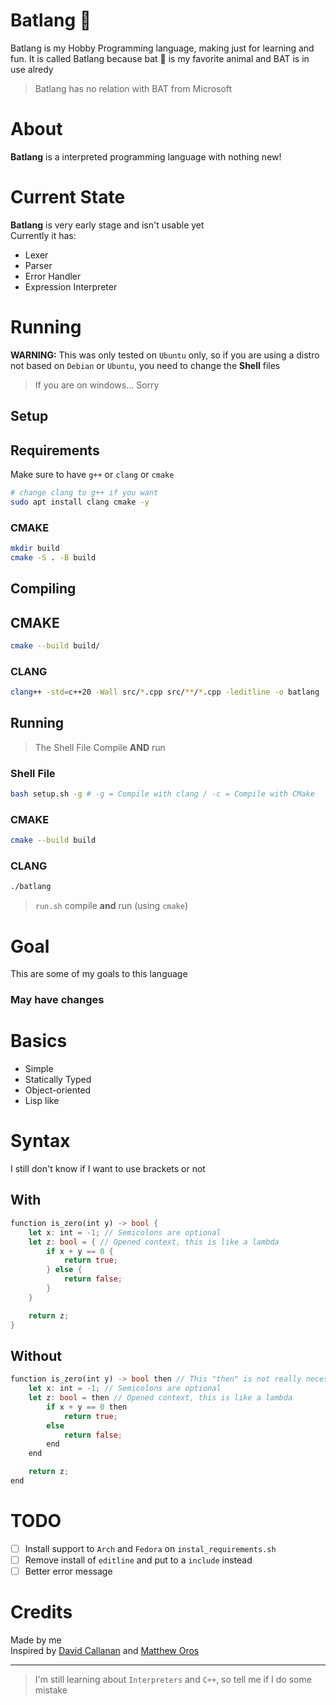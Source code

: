# Batlang 🦇
Batlang is my Hobby Programming language, making just for learning and fun. It is called Batlang because bat 🦇 is my favorite animal and BAT is in use alredy
>Batlang has no relation with BAT from Microsoft

# About
**Batlang** is a interpreted programming language with nothing new!

# Current State
**Batlang** is very early stage and isn't usable yet<br>
Currently it has:
- Lexer
- Parser
- Error Handler
- Expression Interpreter

# Running
**WARNING:** This was only tested on `Ubuntu` only,
	so if you are using a distro not based on `Debian` or `Ubuntu`, you need to change
	the **Shell** files

>If you are on windows... Sorry

## Setup
## Requirements
Make sure to have `g++` or `clang` or `cmake`

```sh
# change clang to g++ if you want
sudo apt install clang cmake -y
```

### CMAKE
```sh
mkdir build
cmake -S . -B build
```

## Compiling
## CMAKE
```sh
cmake --build build/
```

### CLANG
```sh
clang++ -std=c++20 -Wall src/*.cpp src/**/*.cpp -leditline -o batlang
```


## Running
> The Shell File Compile **AND** run

### Shell File
```sh
bash setup.sh -g # -g = Compile with clang / -c = Compile with CMake
```

### CMAKE
```sh
cmake --build build
```

### CLANG
```sh
./batlang
```

>`run.sh` compile **and** run (using `cmake`)

# Goal
This are some of my goals to this language
### May have changes

# Basics
- Simple
- Statically Typed
- Object-oriented
- Lisp like

# Syntax
I still don't know if I want to use brackets or not

## With
```rust
function is_zero(int y) -> bool {
	let x: int = -1; // Semicolons are optional
	let z: bool = { // Opened context, this is like a lambda
		if x + y == 0 {
			return true;
		} else {
			return false;
		}
	}

	return z;
}
```

## Without
```rust
function is_zero(int y) -> bool then // This "then" is not really necessary, but it's odd without it
	let x: int = -1; // Semicolons are optional
	let z: bool = then // Opened context, this is like a lambda
		if x + y == 0 then
			return true;
		else
			return false;
		end
	end

	return z;
end
```

# TODO
- [ ] Install support to `Arch` and `Fedora` on `instal_requirements.sh`
- [ ] Remove install of `editline` and put to a `include` instead
- [ ] Better error message

# Credits
Made by me<br>
Inspired by [David Callanan](https://github.com/davidcallanan) and [Matthew Oros](https://github.com/orosmatthew)


---
>I'm still learning about `Interpreters` and `C++`, so tell me if I do some mistake

